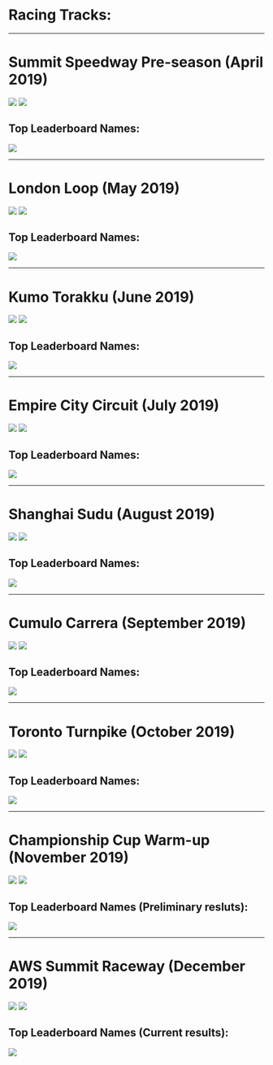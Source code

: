 # Racing Tracks:  
   
---

# Summit Speedway Pre-season (April 2019)

![](imgs/logo-01.PNG)
![](imgs/race-01.svg)
## Top Leaderboard Names:
![](imgs/names-01.PNG)  

---

# London Loop (May 2019)

![](imgs/logo-02.PNG)
![](imgs/race-02.svg)
## Top Leaderboard Names:
![](imgs/names-02.PNG)  
   
---

# Kumo Torakku (June 2019)

![](imgs/logo-03.PNG)
![](imgs/race-03.svg)
## Top Leaderboard Names:
![](imgs/names-03.PNG)  
   
---

# Empire City Circuit (July 2019)

![](imgs/logo-04.PNG)
![](imgs/race-04.svg)
## Top Leaderboard Names:
![](imgs/names-04.PNG)  
   
---

# Shanghai Sudu (August 2019)

![](imgs/logo-05.PNG)
![](imgs/race-05.svg)
## Top Leaderboard Names:
![](imgs/names-05.PNG)  
   
---

# Cumulo Carrera (September 2019)

![](imgs/logo-06.PNG)
![](imgs/race-06.svg)
## Top Leaderboard Names:
![](imgs/names-06.PNG)  
   
---

# Toronto Turnpike (October 2019)

![](imgs/logo-07.PNG)
![](imgs/race-07.svg)
## Top Leaderboard Names:
![](imgs/names-07.PNG)  
   
---

# Championship Cup Warm-up (November 2019)

![](imgs/logo-08.PNG)
![](imgs/race-08.svg)
##  Top Leaderboard Names (Preliminary resluts):
![](imgs/names-08.PNG)  
   
---

# AWS Summit Raceway (December 2019)

![](imgs/logo-09.PNG)
![](imgs/race-09.svg)
## Top Leaderboard Names (Current results):
![](imgs/names-09.PNG)  
